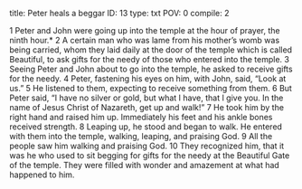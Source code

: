 title:          Peter heals a beggar
ID:             13
type:           txt
POV:            0
compile:        2


1 Peter and John were going up into the temple at the hour of prayer, the ninth hour.* 2 A certain man who was lame from his mother’s womb was being carried, whom they laid daily at the door of the temple which is called Beautiful, to ask gifts for the needy of those who entered into the temple. 3 Seeing Peter and John about to go into the temple, he asked to receive gifts for the needy. 4 Peter, fastening his eyes on him, with John, said, “Look at us.” 5 He listened to them, expecting to receive something from them. 6 But Peter said, “I have no silver or gold, but what I have, that I give you. In the name of Jesus Christ of Nazareth, get up and walk!” 7 He took him by the right hand and raised him up. Immediately his feet and his ankle bones received strength. 8 Leaping up, he stood and began to walk. He entered with them into the temple, walking, leaping, and praising God. 9 All the people saw him walking and praising God. 10 They recognized him, that it was he who used to sit begging for gifts for the needy at the Beautiful Gate of the temple. They were filled with wonder and amazement at what had happened to him. 